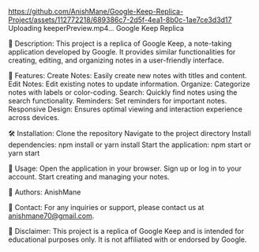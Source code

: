 
https://github.com/AnishMane/Google-Keep-Replica-Project/assets/112772218/689386c7-2d5f-4ea1-8b0c-1ae7ce3d3d17
Uploading keeperPreview.mp4…
Google Keep Replica

📝 Description:
This project is a replica of Google Keep, a note-taking application developed by Google. It provides similar functionalities for creating, editing, and organizing notes in a user-friendly interface.

🚀 Features:
Create Notes: Easily create new notes with titles and content.
Edit Notes: Edit existing notes to update information.
Organize: Categorize notes with labels or color-coding.
Search: Quickly find notes using the search functionality.
Reminders: Set reminders for important notes.
Responsive Design: Ensures optimal viewing and interaction experience across devices.

🛠️ Installation:
Clone the repository
Navigate to the project directory
Install dependencies: npm install or yarn install
Start the application: npm start or yarn start

🔧 Usage:
Open the application in your browser.
Sign up or log in to your account.
Start creating and managing your notes.

👥 Authors:
AnishMane

📧 Contact:
For any inquiries or support, please contact us at anishmane70@gmail.com.

🚨 Disclaimer:
This project is a replica of Google Keep and is intended for educational purposes only. It is not affiliated with or endorsed by Google.
